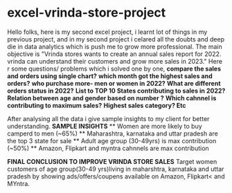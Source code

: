 # excel-vrinda-store-project
Hello folks, here is my second excel project, i learnt lot of things in my previous project, and in my second project i  celared all the doubts and deep die in data analytics which is push me to grow more professional.
The main objective is "Vrinda stores wants to create an annual sales report for 2022. vrinda can understand their customers and grow more sales in 2023."
Here r some questions/ problems which i solved one by one,
	**compare the sales and orders using single chart?**
	**which month got the highest sales and orders?**
	**who purchase more- men or women in 2022?**
	**What are different orders status in 2022?**
	**List to  TOP 10 States contributing to sales in 2022?**
	**Relation between age and gender based on number ?**
	**Which cahnnel is contributing to maximum sales?**
	**Highest sales category? Etc**
 
 After analysing all the data i give sample insights to my client for better understanding.
 **SAMPLE INSIGHTS**
  ** Women are more likely to buy camperd to men (~65%)
  ** Maharashtra, karnataka and uttar pradesh are the top 3 state for sale
  ** Adult age group (30-49yrs) is max contribution (~50%)
  ** Amazon, Flipkart and myntra cahnnels are max contribution

  **FINAL CONCLUSION TO IMPROVE VRINDA STORE SALES**
  Target women customers of age group(30-49 yrs)living in maharshtra, karnataka and uttar pradesh by showing ads/offers/coupens available on Amazon, Flipkart< and MYntra.

